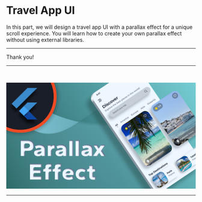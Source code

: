 # Travel App UI

In this part, we will design a travel app UI with a parallax effect for a unique scroll experience. You will learn how to create your own parallax effect without using external libraries.

---

Thank you!

---

<br>

![Travel App UI](thumbnail.png)

---
